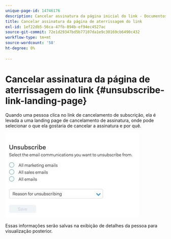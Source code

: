 ```yaml
---
unique-page-id: 14746176
description: Cancelar assinatura da página inicial do link - Documentos do Marketo - Documentação do produto
title: Cancelar assinatura da página de aterrissagem do link
exl-id: 1ef22db5-56ca-47fb-894b-ef94ec4527ac
source-git-commit: 72e1d29347bd5b77107da1e9c30169cb6490c432
workflow-type: tm+mt
source-wordcount: '58'
ht-degree: 0%

---
```


# Cancelar assinatura da página de aterrissagem do link {#unsubscribe-link-landing-page}

Quando uma pessoa clica no link de cancelamento de subscrição, ela é levada a uma landing page de cancelamento de assinatura, onde pode selecionar o que ela gostaria de cancelar a assinatura e por quê.

![](assets/1.jpg)

Essas informações serão salvas na exibição de detalhes da pessoa para visualização posterior.
